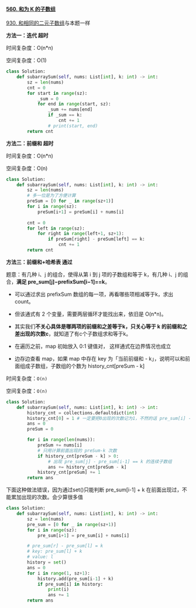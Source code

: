 #### [560. 和为 K 的子数组](https://leetcode-cn.com/problems/subarray-sum-equals-k/)

[930. 和相同的二元子数组](https://leetcode-cn.com/problems/binary-subarrays-with-sum/)与本题一样

**方法一：迭代 超时**

时间复杂度：O(n*n)

空间复杂度：O(1)

```python
class Solution:
    def subarraySum(self, nums: List[int], k: int) -> int:
        sz = len(nums)
        cnt = 0
        for start in range(sz):
            _sum = 0
            for end in range(start, sz):
                _sum += nums[end]
                if _sum == k:
                    cnt += 1
                # print(start, end)
        return cnt
```

**方法二：前缀和 超时**

时间复杂度：O(n*n)

空间复杂度：O(n)

```python
class Solution:
    def subarraySum(self, nums: List[int], k: int) -> int:
        sz = len(nums)
        # 多一位是为了方便计算
        preSum = [0 for _ in range(sz+1)]
        for i in range(sz):
            preSum[i+1] = preSum[i] + nums[i]
        
        cnt = 0
        for left in range(sz):
            for right in range(left+1, sz+1):
                if preSum[right] - preSum[left] == k:
                    cnt += 1
        return cnt
```

**方法三：前缀和+哈希表 通过** 

题意：有几种 i、j 的组合，使得从第 i 到 j 项的子数组和等于 k，有几种 i、j 的组合，**满足 pre_sum[j]−prefixSum[i−1]==k**。

- 可以通过求出 prefixSum 数组的每一项，再看哪些项相减等于k，求出count。
- 但该通式有 2 个变量，需要两层循环才能找出来，依旧是 O(n*n)。

- 其实我们**不关心具体是哪两项的前缀和之差等于k，只关心等于 k 的前缀和之差出现的次数c**，就知道了有c个子数组求和等于k。
- 在遍历之前，map 初始放入 0:1 键值对， 这样通式在边界情况也成立
- 边存边查看 map，如果 map 中存在 key 为「当前前缀和 - k」，说明可以和前面组成子数组，子数组的个数为 history_cnt[preSum - k]

时间复杂度：`O(n)`

空间复杂度：`O(n)`

```python
class Solution:
    def subarraySum(self, nums: List[int], k: int) -> int:
        history_cnt = collections.defaultdict(int)
        history_cnt[0] = 1 # 一定要把0出现的次数记为1，不然的话 pre_sum[i] - 0 = k 这种情况会丢失
        ans = 0
        preSum = 0

        for i in range(len(nums)):
            preSum += nums[i]
            # 只用计算前面出现的 preSum-k 次数
            if history_cnt[preSum - k] > 0:
                # 出现 pre_sum[j] - pre_sum[i-1] == k 的连续子数组
                ans += history_cnt[preSum - k]
            history_cnt[preSum] += 1
        return ans
```

下面这种做法错误，因为通过set()只能判断 pre_sum[i-1] + k 在前面出现过，不能累加出现的次数。会少算很多值

```python
class Solution:
    def subarraySum(self, nums: List[int], k: int) -> int:
        sz = len(nums)
        pre_sum = [0 for _ in range(sz+1)]
        for i in range(sz):
            pre_sum[i+1] = pre_sum[i] + nums[i]

        # pre_sum[r] - pre_sum[l] = k
        # key: pre_sum[l] + k
        # value: l
        history = set()
        ans = 0
        for i in range(1, sz+1):
            history.add(pre_sum[i-1] + k)
            if pre_sum[i] in history:
                print(i)
                ans += 1
        return ans
```

